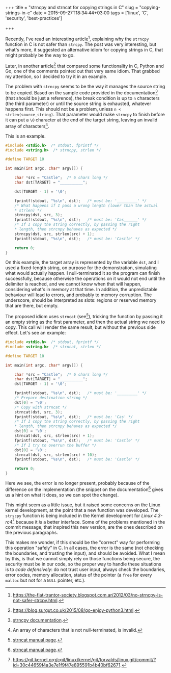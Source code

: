 +++
title = "strncpy and strncat for copying strings in C"
slug = "copying-strings-in-c"
date = 2015-09-27T18:34:44+03:00
tags = ['linux', 'C', 'security', 'best-practices']

+++

Recently, I\'ve read an interesting article[^1], explaining why the
`strncpy` function in C is not safer than `strcpy`. The post was very
interesting, but what\'s more, it suggested an alternative idiom for
copying strings in C, that might probably be the way to go.

Later, in another article[^2] that compared some functionality in C,
Python and Go, one of the comments pointed out that very same idiom.
That grabbed my attention, so I decided to try it in an example.

The problem with `strncpy` seems to be the way it manages the source
string to be copied. Based on the sample code provided in the
documentation[^3] (that should be just a reference), the break condition
is up to `n` characters (the third parameter) or until the source string
is exhausted, whatever happens first. This should not be a problem,
unless `n < strlen(source_string)`. That parameter would make `strncpy`
to finish before it can put a `\0` character at the end of the target
string, leaving an invalid array of characters[^4].

This is an example.

``` {.c .numberLines}
#include <stdio.h>  /* stdout, fprintf */
#include <string.h>  /* strncpy, strlen */

#define TARGET 10

int main(int argc, char* argv[]) {

    char *src = "Castle";  /* 6 chars long */
    char dst[TARGET] = "__________";

    dst[TARGET - 1] = '\0';

    fprintf(stdout, "%s\n", dst);   /* must be: '_________' */
    /* What happens if I pass a wrong length (lower than the actual
    * strlen) */
    strncpy(dst, src, 3);
    fprintf(stdout, "%s\n", dst);   /* must be: 'Cas______' */
    /* If I copy the string correctly, by passing the right
    * length, then strcnpy behaves as expected */
    strncpy(dst, src, strlen(src) + 1);
    fprintf(stdout, "%s\n", dst);   /* must be: 'Castle' */

    return 0;
}
```

On this example, the target array is represented by the variable `dst`,
and I used a fixed-length string, on purpose for the demonstration,
simulating what would actually happen. I null-terminated it so the
program can finish successfully, because otherwise the operations on it
would not end until the delimiter is reached, and we cannot know when
that will happen, considering what\'s in memory at that time. In
addition, the unpredictable behaviour will lead to errors, and probably
to memory corruption. The underscore, should be interpreted as slots:
regions or reserved memory that are there, but empty.

The proposed idiom uses `strncat` (see[^5]), tricking the function by
passing it an empty string as the first parameter, and then the actual
string we need to copy. This call will render the same result, but
without the previous side effect. Let\'s see an example:

``` {.c .numberLines}
#include <stdio.h>  /* stdout, fprintf */
#include <string.h>  /* strncat, strlen */

#define TARGET 10

int main(int argc, char* argv[]) {

    char *src = "Castle";  /* 6 chars long */
    char dst[TARGET] = "__________";
    dst[TARGET - 1] = '\0';

    fprintf(stdout, "%s\n", dst);   /* must be: '_________' */
    /* Prepare destination string */
    dst[0] = '\0';
    /* Copy with strncat */
    strncat(dst, src, 3);
    fprintf(stdout, "%s\n", dst);   /* must be: 'Cas' */
    /* If I copy the string correctly, by passing the right
    * length, then strcnpy behaves as expected */
    dst[0] = '\0';
    strncat(dst, src, strlen(src) + 1);
    fprintf(stdout, "%s\n", dst);   /* must be: 'Castle' */
    /* If I try to overrun the buffer */
    dst[0] = '\0';
    strncat(dst, src, strlen(src) + 10);
    fprintf(stdout, "%s\n", dst);   /* must be: 'Castle' */

    return 0;
}
```

Here we see, the error is no longer present, probably because of the
difference on the implementation (the snippet on the documentation[^6]
gives us a hint on what it does, so we can spot the change).

This might seem as a little issue, but it raised some concerns on the
Linux kernel development, at the point that a new function was
developed. The `strscpy` function is being included in the Kernel
development for *Linux 4.3-rc4*[^7] because it *is* a better interface.
Some of the problems mentioned in the commit message, that inspired this
new version, are the ones described on the previous paragraphs.

This makes me wonder, if this should be the \"correct\" way for
performing this operation \"safely\" in C. In all cases, the error is
the same (not checking the boundaries, and trusting the input), and
should be avoided. What I mean by this, is that we cannot simply rely on
those functions being secure, the security must be in our code, so the
proper way to handle these situations is to *code defensively*: do not
trust user input, always check the boundaries, error codes, memory
allocation, status of the pointer (a `free` for every `malloc` but not
for a `NULL` pointer, etc.).

[^1]: <https://the-flat-trantor-society.blogspot.com.ar/2012/03/no-strncpy-is-not-safer-strcpy.html>.

[^2]: <https://blog.surgut.co.uk/2015/08/go-enjoy-python3.html>.

[^3]: [strncpy documentation](https://linux.die.net/man/3/strncpy/).

[^4]: An array of characters that is not null-terminated, is invalid.

[^5]: [strncat manual page](https://linux.die.net/man/3/strncat/).

[^6]: [strncat manual page](https://linux.die.net/man/3/strncat/).

[^7]: <https://git.kernel.org/cgit/linux/kernel/git/torvalds/linux.git/commit/?id=30c44659f4a3e7e1f9f47e895591b4b40bf62671>.
